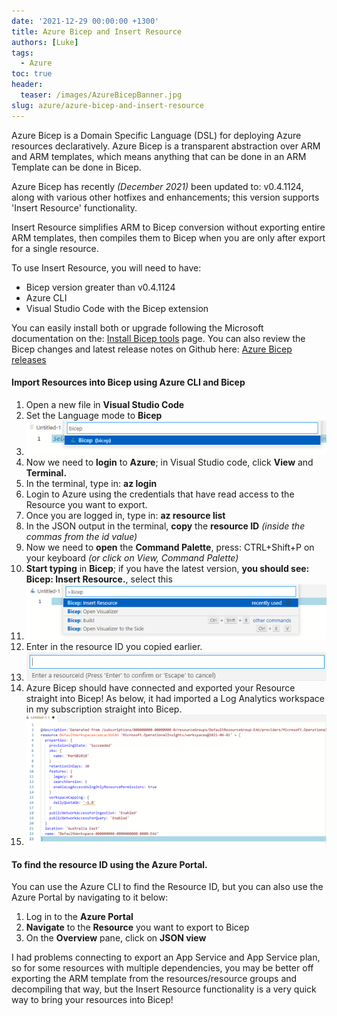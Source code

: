 ```yaml
---
date: '2021-12-29 00:00:00 +1300'
title: Azure Bicep and Insert Resource
authors: [Luke]
tags:
  - Azure
toc: true
header:
  teaser: /images/AzureBicepBanner.jpg
slug: azure/azure-bicep-and-insert-resource
---
```


Azure Bicep is a Domain Specific Language (DSL) for deploying Azure resources declaratively. Azure Bicep is a transparent abstraction over ARM and ARM templates, which means anything that can be done in an ARM Template can be done in Bicep.

Azure Bicep has recently _(December 2021)_ been updated to: v0.4.1124, along with various other hotfixes and enhancements; this version supports 'Insert Resource' functionality.

Insert Resource simplifies ARM to Bicep conversion without exporting entire ARM templates, then compiles them to Bicep when you are only after export for a single resource.

To use Insert Resource, you will need to have:

* Bicep version greater than v0.4.1124
* Azure CLI
* Visual Studio Code with the Bicep extension

You can easily install both or upgrade following the Microsoft documentation on the: [Install Bicep tools](https://learn.microsoft.com/en-us/azure/azure-resource-manager/bicep/install?WT.mc_id=AZ-MVP-5004796) page.
You can also review the Bicep changes and latest release notes on Github here: [Azure Bicep releases](https://github.com/Azure/bicep/releases)

#### Import Resources into Bicep using Azure CLI and Bicep

 1. Open a new file in **Visual Studio Code**
 2. Set the Language mode to **Bicep**
 3. ![Visual Studio Code - Bicep](/uploads/bicep.png "Visual Studio Code - Bicep")
 4. Now we need to **login** to **Azure**; in Visual Studio code, click **View** and **Terminal.**
 5. In the terminal, type in: **az login**
 6. Login to Azure using the credentials that have read access to the Resource you want to export.
 7. Once you are logged in, type in: **az resource list**
 8. In the JSON output in the terminal, **copy** the **resource ID** _(inside the commas from the id value)_
 9. Now we need to **open** the **Command Palette**, press: CTRL+Shift+P on your keyboard _(or click on View, Command Palette)_
10. **Start typing** in **Bicep**; if you have the latest version, **you should see: Bicep: Insert Resource.**, select this
11. ![Azure Bicep - Insert Resource](/uploads/bicepinsertresource.png "Azure Bicep - Insert Resource")
12. Enter in the resource ID you copied earlier.
13. ![Azure Bicep - Insert Resource](/uploads/bicepinsertresourceenterresourceid.png)
14. Azure Bicep should have connected and exported your Resource straight into Bicep! As below, it had imported a Log Analytics workspace in my subscription straight into Bicep.
15. ![Azure Bicep - Insert Resource](/uploads/bicepinsertedresource.png)

#### To find the resource ID using the Azure Portal.

You can use the Azure CLI to find the Resource ID, but you can also use the Azure Portal by navigating to it below:

1. Log in to the **Azure Portal**
2. **Navigate** to the **Resource** you want to export to Bicep
3. On the **Overview** pane, click on **JSON view**

I had problems connecting to export an App Service and App Service plan, so for some resources with multiple dependencies, you may be better off exporting the ARM template from the resources/resource groups and decompiling that way, but the Insert Resource functionality is a very quick way to bring your resources into Bicep!

